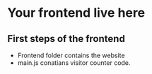 # Your frontend live here
## First steps of the frontend

- Frontend folder contains the website
- main.js conatians visitor counter code.

